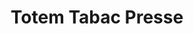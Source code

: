 ---
title: "Totem Tabac Presse"
url: /saint-jean-de-la-ruelle/totem-tabac-presse/
shop: marchand de journaux
---